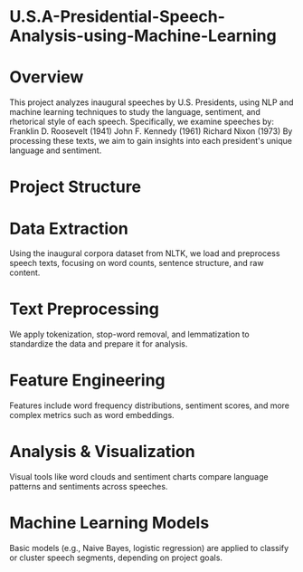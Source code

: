 # U.S.A-Presidential-Speech-Analysis-using-Machine-Learning
# Overview
This project analyzes inaugural speeches by U.S. Presidents, using NLP and machine learning techniques to study the language, sentiment, and rhetorical style of each speech. Specifically, we examine speeches by:
Franklin D. Roosevelt (1941)
John F. Kennedy (1961)
Richard Nixon (1973)
By processing these texts, we aim to gain insights into each president's unique language and sentiment.

# Project Structure
# Data Extraction
Using the inaugural corpora dataset from NLTK, we load and preprocess speech texts, focusing on word counts, sentence structure, and raw content.

# Text Preprocessing
We apply tokenization, stop-word removal, and lemmatization to standardize the data and prepare it for analysis.

# Feature Engineering
Features include word frequency distributions, sentiment scores, and more complex metrics such as word embeddings.

# Analysis & Visualization
Visual tools like word clouds and sentiment charts compare language patterns and sentiments across speeches.

# Machine Learning Models
Basic models (e.g., Naive Bayes, logistic regression) are applied to classify or cluster speech segments, depending on project goals.

